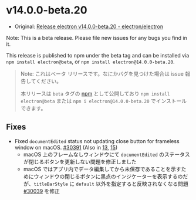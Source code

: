# v14.0.0-beta.20

- Original: [Release electron v14.0.0-beta.20 - electron/electron](https://github.com/electron/electron/releases/tag/v14.0.0-beta.20)

Note: This is a beta release. Please file new issues for any bugs you find in it.

This release is published to npm under the beta tag and can be installed via `npm install electron@beta`, or `npm install electron@14.0.0-beta.20`.

> Note: これはベータ リリースです。なにかバグを見つけた場合は issue 報告してください。
>
> 本リリースは `beta` タグの [npm](https://www.npmjs.com/package/electron) として公開しており `npm install electron@beta` または `npm i electron@14.0.0-beta.20` でインストールできます。

## Fixes

- Fixed `documentEdited` status not updating close button for frameless window on macOS. [#30391](https://github.com/electron/electron/pull/30391) (Also in [13](https://github.com/electron/electron/pull/30393), [15](https://github.com/electron/electron/pull/30392))
  - macOS 上のフレームなしウィンドウにて `documentEdited` のステータスが閉じるボタンを更新しない問題を修正しました
  - macOS ではアプリ内でデータ編集してから未保存であることを示すためにウィンドウの閉じるボタンに黒点のインジケーターを表示するのだが、`titleBarStyle` に `default` 以外を指定すると反映されなくなる問題 [#30039](https://github.com/electron/electron/issues/30039) を修正
